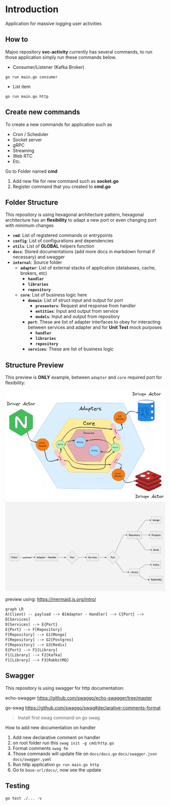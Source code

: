 
# Introduction
Application for massive logging user activities

## How to
Majoo repository **svc-activity** currently has several commands, to run those application simply run these commands below.
- Consumer/Listener (Kafka Broker)
```  
go run main.go consumer  
```  
- List item
```  
go run main.go http  
```  

## Create new commands

To create a new commands for application such as

- Cron / Scheduler
- Socket server
- gRPC
- Streaming
- Web RTC
- Etc.

Go to Folder named **cmd**

1. Add new file for new command such as **socket.go**
2. Register command that you created to **cmd.go**

## Folder Structure
This repository is using hexagonal architecture pattern, hexagonal architecture has an **flexibility** to adapt a new port or even changing port with minimum changes

- **`cmd`**: List of registered commands or entrypoints
- **`config`**: List of configurations and dependencies
- **`utils`**: List of **GLOBAL** helpers function
- **`docs`**: Stored documentations (add more docs in markdown format if necessary) and swagger
- **`internal`**: Source folder
    - **`adapter`**: List of external stacks of application (databases, cache, brokers, etc)
        - **`handler`**
        - **`libraries`**
        - **`repository`**
    - **`core`**: List of business logic here
        - **`domain`**: List of struct input and output for port
            - **`presenters`**: Request and response from handler
            - **`entities`**: Input and output from service
            - **`models`**: Input and output from repository
        - **`port`**: These are list of adapter interfaces to obey for interacting between services and adapter and for **Unit Test** mock purposes
            - **`handler`**
            - **`libraries`**
            - **`repository`**
        - **`services`**: These are list of business logic


## Structure Preview
This preview is **ONLY**  example, between `adapter` and `core` required port for flexibility:

![hexa architecture](docs/images/hexa.png)
![hexa diagram](docs/images/hexa-uml.png)

preview using: https://mermaid.js.org/intro/
```mermaid  
graph LR  
A(Client) -- payload --> B[Adapter - Handler] --> C{Port} --> D[Services]
D[Services] --> E{Port}
E{Port} --> F[Repository]
F[Repository] --> G1[Mongo]
F[Repository] --> G2[Postgres]
F[Repository] --> G3[Redis]
E{Port} --> F1[Library]
F1[Library] --> F2[Kafka]
F1[Library] --> F3[RabbitMQ]
```

## Swagger

This repository is using swagger for http documentation:

echo-swagger https://github.com/swaggo/echo-swagger/tree/master

go-swag https://github.com/swaggo/swag#declarative-comments-format 

> Install first swag command on go swag

How to add new documentation on handler

1. Add new declarative comment on handler
2. on root folder run this `swag init -g cmd/http.go`
3. Format comments `swag fm`
4. Those commands will update file on `docs/docs.go` `docs/swagger.json` `docs/swagger.yaml`
5. Run http application `go run main.go http`
6. Go to `base-url/docs/`, now see the update

## Testing

```
go test ./... -v
```